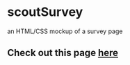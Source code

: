 # scoutSurvey
an HTML/CSS mockup of a survey page

<h2> Check out this page <a href="https://seidelmatt.com/scoutSurvey/"> here</a> </h2>
